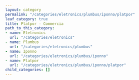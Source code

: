 ```yaml
---
layout: category
permalink: "/categories/eletronics/plumbus/iponno/platpor"
leaf_category: true
title: Platpor - Commercia
path_to_this_category:
- name: Eletronics
  url: "/categories/eletronics"
- name: Plumbus
  url: "/categories/eletronics/plumbus"
- name: Iponno
  url: "/categories/eletronics/plumbus/iponno"
- name: Platpor
  url: "/categories/eletronics/plumbus/iponno/platpor"
child_categories: []
---
```


